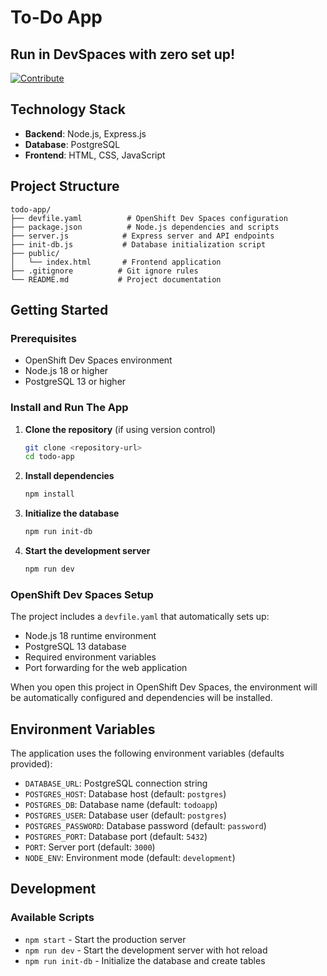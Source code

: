 # To-Do App


## Run in DevSpaces with zero set up!

[![Contribute](https://www.eclipse.org/che/contribute.svg)](https://devspaces.apps.rm3.7wse.p1.openshiftapps.com//#https://github.com/malarhab/one-click-devspaces-demo.git)

## Technology Stack

- **Backend**: Node.js, Express.js
- **Database**: PostgreSQL
- **Frontend**: HTML, CSS, JavaScript 

## Project Structure

```
todo-app/
├── devfile.yaml          # OpenShift Dev Spaces configuration
├── package.json          # Node.js dependencies and scripts
├── server.js            # Express server and API endpoints
├── init-db.js           # Database initialization script
├── public/
│   └── index.html       # Frontend application
├── .gitignore          # Git ignore rules
└── README.md           # Project documentation
```

## Getting Started

### Prerequisites

- OpenShift Dev Spaces environment
- Node.js 18 or higher
- PostgreSQL 13 or higher

### Install and Run The App

1. **Clone the repository** (if using version control)
   ```bash
   git clone <repository-url>
   cd todo-app
   ```

2. **Install dependencies**
   ```bash
   npm install
   ```

3. **Initialize the database**
   ```bash
   npm run init-db
   ```

4. **Start the development server**
   ```bash
   npm run dev
   ```


### OpenShift Dev Spaces Setup

The project includes a `devfile.yaml` that automatically sets up:
- Node.js 18 runtime environment
- PostgreSQL 13 database
- Required environment variables
- Port forwarding for the web application

When you open this project in OpenShift Dev Spaces, the environment will be automatically configured and dependencies will be installed.

## Environment Variables

The application uses the following environment variables (defaults provided):

- `DATABASE_URL`: PostgreSQL connection string
- `POSTGRES_HOST`: Database host (default: `postgres`)
- `POSTGRES_DB`: Database name (default: `todoapp`)
- `POSTGRES_USER`: Database user (default: `postgres`)
- `POSTGRES_PASSWORD`: Database password (default: `password`)
- `POSTGRES_PORT`: Database port (default: `5432`)
- `PORT`: Server port (default: `3000`)
- `NODE_ENV`: Environment mode (default: `development`)


## Development

### Available Scripts

- `npm start` - Start the production server
- `npm run dev` - Start the development server with hot reload
- `npm run init-db` - Initialize the database and create tables
